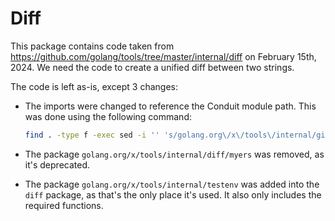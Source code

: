 # Diff

This package contains code taken from https://github.com/golang/tools/tree/master/internal/diff
on February 15th, 2024. We need the code to create a unified diff between two strings.

The code is left as-is, except 3 changes:

- The imports were changed to reference the Conduit module path. This was done
  using the following command:

  ```sh
  find . -type f -exec sed -i '' 's/golang.org\/x\/tools\/internal/github.com\/conduitio\/conduit\/pkg\/plugin\/processor\/builtin\/internal/g' {} +
  ```

- The package `golang.org/x/tools/internal/diff/myers` was removed, as it's deprecated.

- The package `golang.org/x/tools/internal/testenv` was added into the `diff` package,
  as that's the only place it's used. It also only includes the required functions.
